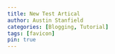 ```yaml
---
title: New Test Artical
author: Austin Stanfield
categories: [Blogging, Tutorial]
tags: [favicon]
pin: true
---
```

